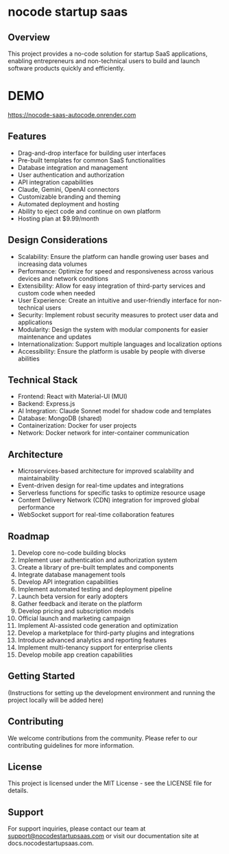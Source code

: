 # nocode startup saas

## Overview

This project provides a no-code solution for startup SaaS applications, enabling entrepreneurs and non-technical users to build and launch software products quickly and efficiently.

# DEMO
https://nocode-saas-autocode.onrender.com

## Features

- Drag-and-drop interface for building user interfaces
- Pre-built templates for common SaaS functionalities
- Database integration and management
- User authentication and authorization
- API integration capabilities
- Claude, Gemini, OpenAI connectors
- Customizable branding and theming
- Automated deployment and hosting
- Ability to eject code and continue on own platform
- Hosting plan at $9.99/month

## Design Considerations

- Scalability: Ensure the platform can handle growing user bases and increasing data volumes
- Performance: Optimize for speed and responsiveness across various devices and network conditions
- Extensibility: Allow for easy integration of third-party services and custom code when needed
- User Experience: Create an intuitive and user-friendly interface for non-technical users
- Security: Implement robust security measures to protect user data and applications
- Modularity: Design the system with modular components for easier maintenance and updates
- Internationalization: Support multiple languages and localization options
- Accessibility: Ensure the platform is usable by people with diverse abilities

## Technical Stack

- Frontend: React with Material-UI (MUI)
- Backend: Express.js
- AI Integration: Claude Sonnet model for shadow code and templates
- Database: MongoDB (shared)
- Containerization: Docker for user projects
- Network: Docker network for inter-container communication

## Architecture

- Microservices-based architecture for improved scalability and maintainability
- Event-driven design for real-time updates and integrations
- Serverless functions for specific tasks to optimize resource usage
- Content Delivery Network (CDN) integration for improved global performance
- WebSocket support for real-time collaboration features

## Roadmap

1. Develop core no-code building blocks
2. Implement user authentication and authorization system
3. Create a library of pre-built templates and components
4. Integrate database management tools
5. Develop API integration capabilities
6. Implement automated testing and deployment pipeline
7. Launch beta version for early adopters
8. Gather feedback and iterate on the platform
9. Develop pricing and subscription models
10. Official launch and marketing campaign
11. Implement AI-assisted code generation and optimization
12. Develop a marketplace for third-party plugins and integrations
13. Introduce advanced analytics and reporting features
14. Implement multi-tenancy support for enterprise clients
15. Develop mobile app creation capabilities

## Getting Started

(Instructions for setting up the development environment and running the project locally will be added here)

## Contributing

We welcome contributions from the community. Please refer to our contributing guidelines for more information.

## License

This project is licensed under the MIT License - see the LICENSE file for details.

## Support

For support inquiries, please contact our team at support@nocodestartupsaas.com or visit our documentation site at docs.nocodestartupsaas.com.